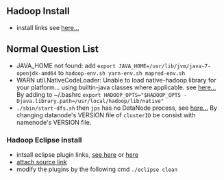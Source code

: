## Hadoop Install
- install links see [here...](http://www.powerxing.com/install-hadoop/)

## Normal Question List
- JAVA_HOME not found: add `export JAVA_HOME=/usr/lib/jvm/java-7-openjdk-amd64` to `hadoop-env.sh yarn-env.sh mapred-env.sh`
- WARN util.NativeCodeLoader: Unable to load native-hadoop library for your platform... using builtin-java classes where applicable. see [here...](http://stackoverflow.com/questions/19943766/hadoop-unable-to-load-native-hadoop-library-for-your-platform-warning) By adding to ~/.bashrc ` export HADOOP_OPTS="$HADOOP_OPTS -Djava.library.path=/usr/local/hadoop/lib/native" `
- `./sbin/start-dfs.sh` then `jps` has no DataNode process, see [here...](http://blog.csdn.net/lulongzhou_llz/article/details/40590427) By changing datanode's VERSION file of `clusterID` be consist with namenode's VERSION file.

### Hadoop Eclipse install
- intsall eclipse plugin links, [see here](http://blog.csdn.net/young_kim1/article/details/50208837) or [here](http://www.powerxing.com/hadoop-build-project-using-eclipse/)
- [attach source link ](http://blog.csdn.net/lifuxiangcaohui/article/details/25218287)
- modify the plugins by the following cmd `./eclipse clean`
